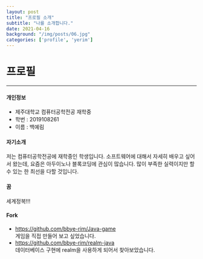 ```yaml
---
layout: post
title: "프로필 소개"
subtitle: "나를 소개합니다."
date: 2021-04-16
background: "/img/posts/06.jpg"
categories: ['profile', 'yerim']
---
```


프로필
======
----------------------------------
   
#### 개인정보
 * 제주대학교 컴퓨터공학전공 재학중
 * 학번 : 2019108261	
 * 이름 : 백예림


#### 자기소개
저는 컴퓨터공학전공에 재학중인 학생입니다. 소프트웨어에 대해서 자세히 배우고 싶어서 왔는데, 요즘은 아두이노나 블록코딩에 관심이 많습니다. 많이 부족한 실력이지만 할 수 있는 한 최선을 다할 것입니다.  
<!--줄바꿈하려면 띄어쓰기 최소 3번-->

#### 꿈
세계정복!!!

#### Fork
* <https://github.com/bbye-rim/Java-game>  
게임을 직접 만들어 보고 싶었습니다.
* <https://github.com/bbye-rim/realm-java>  
데이터베이스 구현에 realm을 사용하게 되어서 찾아보았습니다.
